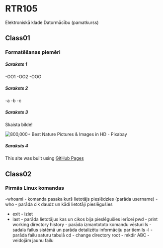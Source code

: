 # RTR105
Elektroniskā klade Datormācību (pamatkurss)
## Class01
### Formatēšanas piemēri
##### Saraksts 1
-OO1
-OO2
-OOO
##### Saraksts 2
-a
-b
-c
##### Saraksts 3
Skaista bilde!


![800,000+ Best Nature Pictures & Images in HD - Pixabay](https://cdn.pixabay.com/photo/2015/04/23/22/00/tree-736885__480.jpg)
##### Saraksts 4
﻿This site was built using [GitHub Pages](https://docs.github.com/en/get-started/writing-on-github/getting-started-with-writing-and-formatting-on-github/basic-writing-and-formatting-syntax#links)
 
## Class02
### Pirmās Linux komandas
-whoami - komanda pasaka kurš lietotājs pieslēdzies (parāda username)
-who - parāda cik daudz un kādi lietotāji pieslēgušies
- exit - iziet
- last - parāda lietotājus kas un cikos bija pieslēgušies ierīcei
pwd - print working directory
history - parāda izmantototo komandu vēsturi
ls - sadala failus sistēmā un parāda detalizētu informāciju par tiem
ls -l -parāda failu saturu tabulā
cd - change directory
root - 
mkdir ABC - veidojām jaunu failu
